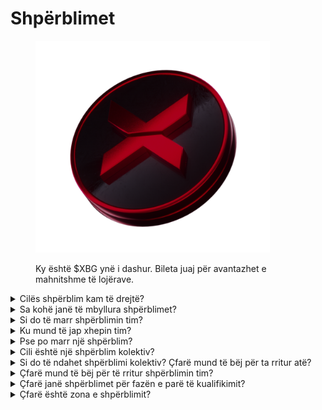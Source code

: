 # Shpërblimet

<figure><img src="../../.gitbook/assets/XBG_Coin_new.png" alt="" width="375"><figcaption><p>Ky është $XBG ynë i dashur. Bileta juaj për avantazhet e mahnitshme të lojërave.</p></figcaption></figure>

<details>

<summary>Cilës shpërblim kam të drejtë?</summary>

Bazuar në pikët tuaja dhe qëllimet kolektive të arritura, do të merrni një shpërblim individual në tokenet $XBG, si dhe një shpërblim kolektiv në tokenet $XBG. Të gjitha shpërblimet janë [të mbyllura](rewards-test.md#sa kohë janë të mbyllura shpërblimet).



![](../../.gitbook/assets/Rewards.png)

</details>

<details>

<summary>Sa kohë janë të mbyllura shpërblimet?</summary>



</details>

<details>

<summary>Si do të marr shpërblimin tim?</summary>

Pas përfundimit të kualifikuesit ose sezonit, shpërblimet do t'i dërgohen xhepit që keni dhënë, bazuar në renditjen tuaj përfundimtare pas përfundimit të konkursit. Shenim: Të gjitha shpërblimet janë [të mbyllura](rewards-test.md#sa kohë janë të mbyllura shpërblimet).

</details>

<details>

<summary>Ku mund të jap xhepin tim?</summary>



</details>

<details>

<summary>Pse po marr një shpërblim?</summary>

Ju shpërblejmë në shenjë mirënjohje për pjesëmarrjen dhe kontributin tuaj aktive në zgjerimin e komunitetit XBorg dhe për promovimin e tokenit tonë $XBG.

</details>

<details>

<summary>Cili është një shpërblim kolektiv?</summary>

Një shpërblim kolektiv është një tregim i mirënjohjes sonë për përpjekjen kolektive të pjesëmarrësve, ku shpërblimet përmirësohen duke arritur nivele të mëdha gjatë sezonit. Sipas renditjes tuaj në fund të sezonit, do të merrni një shpërblim shtesë nga fondi kolektiv.

</details>

<details>

<summary>Si do të ndahet shpërblimi kolektiv? Çfarë mund të bëj për ta rritur atë?</summary>

Ndarja e shpërblimit kolektiv përcaktohet nga renditja juaj dhe mund të përmirësohet kolektivisht duke arritur qëllime kolektive ose duke plotësuar veprime të shpejta. Për më shumë informacion, ju lutemi referohuni te [rregullat](rules-test.md).

</details>

<details>

<summary>Çfarë mund të bëj për të rritur shpërblimin tim?</summary>

Mënyra më e mirë për të maksimizuar shpërblimin tuaj është përmes konsistencës së kombinuar me viralitetin. Sa më të gjerë të jetë ndikimi juaj, aq më lart do të ngjiteni në tabelën e rezultateve.

</details>

<details>

<summary>Çfarë janë shpërblimet për fazën e parë të kualifikimit?</summary>

Në fazën e parë të kualifikimit, shuma totale e shpërblimeve është maksimumi 100k XBG, me një pjesë të lidhur me arritjen e qëllimeve kolektive.

</details>

<details>

<summary>Çfarë është zona e shpërblimit?</summary>



</details>